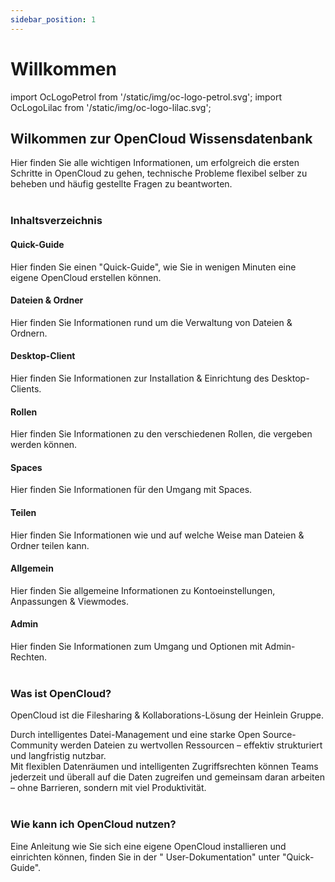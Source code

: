 ```yaml
---
sidebar_position: 1
---
```


# Willkommen

import OcLogoPetrol from '/static/img/oc-logo-petrol.svg';
import OcLogoLilac from '/static/img/oc-logo-lilac.svg';
<OcLogoPetrol width="250" height="55" className="light-mode-image"/>
<OcLogoLilac width="250" height="55" className="dark-mode-image"/>

## Wilkommen zur OpenCloud Wissensdatenbank

Hier finden Sie alle wichtigen Informationen, um erfolgreich die ersten Schritte in OpenCloud zu gehen, technische
Probleme flexibel selber zu beheben und häufig gestellte Fragen zu beantworten.
<br/><br/>

### Inhaltsverzeichnis

#### Quick-Guide

Hier finden Sie einen "Quick-Guide", wie Sie in wenigen Minuten eine eigene OpenCloud erstellen können.

#### Dateien & Ordner

Hier finden Sie Informationen rund um die Verwaltung von Dateien & Ordnern.

#### Desktop-Client

Hier finden Sie Informationen zur Installation & Einrichtung des Desktop-Clients.

#### Rollen

Hier finden Sie Informationen zu den verschiedenen Rollen, die vergeben werden können.

#### Spaces

Hier finden Sie Informationen für den Umgang mit Spaces.

#### Teilen

Hier finden Sie Informationen wie und auf welche Weise man Dateien & Ordner teilen kann.

#### Allgemein

Hier finden Sie allgemeine Informationen zu Kontoeinstellungen, Anpassungen & Viewmodes.

#### Admin

Hier finden Sie Informationen zum Umgang und Optionen mit Admin-Rechten.
<br/><br/>

### Was ist OpenCloud?

OpenCloud ist die Filesharing & Kollaborations-Lösung der Heinlein Gruppe.

Durch intelligentes Datei-Management und eine starke Open Source-Community werden Dateien zu wertvollen Ressourcen –
effektiv strukturiert und langfristig nutzbar.<br/>
Mit flexiblen Datenräumen und intelligenten Zugriffs­rechten können Teams jederzeit und überall auf die Daten zugreifen
und gemeinsam daran arbeiten – ohne Barrieren, sondern mit viel Produktivität.
<br/><br/>

### Wie kann ich OpenCloud nutzen?

Eine Anleitung wie Sie sich eine eigene OpenCloud installieren und einrichten können, finden Sie in der "
User-Dokumentation" unter "Quick-Guide".
